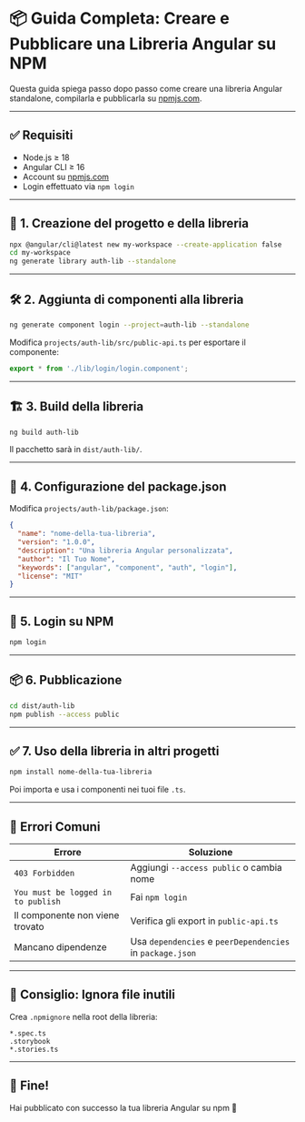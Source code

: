 
# 📦 Guida Completa: Creare e Pubblicare una Libreria Angular su NPM

Questa guida spiega passo dopo passo come creare una libreria Angular standalone, compilarla e pubblicarla su [npmjs.com](https://www.npmjs.com).

---

## ✅ Requisiti

- Node.js ≥ 18
- Angular CLI ≥ 16
- Account su [npmjs.com](https://www.npmjs.com/signup)
- Login effettuato via `npm login`

---

## 🧱 1. Creazione del progetto e della libreria

```bash
npx @angular/cli@latest new my-workspace --create-application false
cd my-workspace
ng generate library auth-lib --standalone
```

---

## 🛠️ 2. Aggiunta di componenti alla libreria

```bash
ng generate component login --project=auth-lib --standalone
```

Modifica `projects/auth-lib/src/public-api.ts` per esportare il componente:

```ts
export * from './lib/login/login.component';
```

---

## 🏗️ 3. Build della libreria

```bash
ng build auth-lib
```

Il pacchetto sarà in `dist/auth-lib/`.

---

## 📝 4. Configurazione del package.json

Modifica `projects/auth-lib/package.json`:

```json
{
  "name": "nome-della-tua-libreria",
  "version": "1.0.0",
  "description": "Una libreria Angular personalizzata",
  "author": "Il Tuo Nome",
  "keywords": ["angular", "component", "auth", "login"],
  "license": "MIT"
}
```

---

## 🔑 5. Login su NPM

```bash
npm login
```

---

## 📦 6. Pubblicazione

```bash
cd dist/auth-lib
npm publish --access public
```

---

## ✅ 7. Uso della libreria in altri progetti

```bash
npm install nome-della-tua-libreria
```

Poi importa e usa i componenti nei tuoi file `.ts`.

---

## 🚨 Errori Comuni

| Errore | Soluzione |
|--------|-----------|
| `403 Forbidden` | Aggiungi `--access public` o cambia nome |
| `You must be logged in to publish` | Fai `npm login` |
| Il componente non viene trovato | Verifica gli export in `public-api.ts` |
| Mancano dipendenze | Usa `dependencies` e `peerDependencies` in `package.json` |

---

## 🧼 Consiglio: Ignora file inutili

Crea `.npmignore` nella root della libreria:

```
*.spec.ts
.storybook
*.stories.ts
```

---

## 🏁 Fine!

Hai pubblicato con successo la tua libreria Angular su npm 🎉
